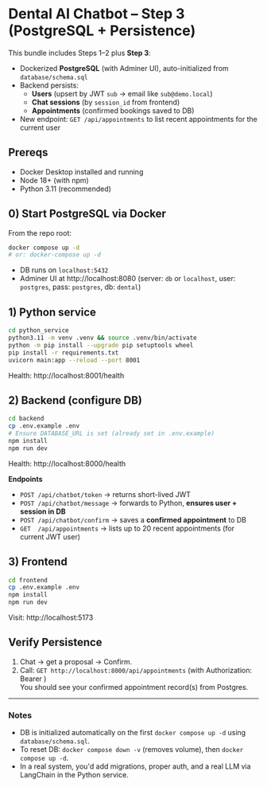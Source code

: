 
# Dental AI Chatbot – Step 3 (PostgreSQL + Persistence)

This bundle includes Steps 1–2 plus **Step 3**:
- Dockerized **PostgreSQL** (with Adminer UI), auto-initialized from `database/schema.sql`
- Backend persists:
  - **Users** (upsert by JWT `sub` → email like `sub@demo.local`)
  - **Chat sessions** (by `session_id` from frontend)
  - **Appointments** (confirmed bookings saved to DB)
- New endpoint: `GET /api/appointments` to list recent appointments for the current user

## Prereqs
- Docker Desktop installed and running
- Node 18+ (with npm)
- Python 3.11 (recommended)

## 0) Start PostgreSQL via Docker
From the repo root:
```bash
docker compose up -d
# or: docker-compose up -d
```

- DB runs on `localhost:5432`
- Adminer UI at http://localhost:8080 (server: `db` or `localhost`, user: `postgres`, pass: `postgres`, db: `dental`)

## 1) Python service
```bash
cd python_service
python3.11 -m venv .venv && source .venv/bin/activate
python -m pip install --upgrade pip setuptools wheel
pip install -r requirements.txt
uvicorn main:app --reload --port 8001
```
Health: http://localhost:8001/health

## 2) Backend (configure DB)
```bash
cd backend
cp .env.example .env
# Ensure DATABASE_URL is set (already set in .env.example)
npm install
npm run dev
```
Health: http://localhost:8000/health

**Endpoints**
- `POST /api/chatbot/token` → returns short-lived JWT
- `POST /api/chatbot/message` → forwards to Python, **ensures user + session in DB**
- `POST /api/chatbot/confirm` → saves a **confirmed appointment** to DB
- `GET  /api/appointments` → lists up to 20 recent appointments (for current JWT user)

## 3) Frontend
```bash
cd frontend
cp .env.example .env
npm install
npm run dev
```
Visit: http://localhost:5173

## Verify Persistence
1. Chat → get a proposal → Confirm.
2. Call: `GET http://localhost:8000/api/appointments` (with Authorization: Bearer <token>)  
   You should see your confirmed appointment record(s) from Postgres.

---

### Notes
- DB is initialized automatically on the first `docker compose up -d` using `database/schema.sql`.
- To reset DB: `docker compose down -v` (removes volume), then `docker compose up -d`.
- In a real system, you'd add migrations, proper auth, and a real LLM via LangChain in the Python service.
